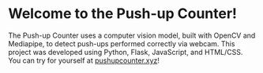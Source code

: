 # Welcome to the Push-up Counter!

The Push-up Counter uses a computer vision model, built with OpenCV and Mediapipe, to detect push-ups performed correctly via webcam. This project was developed using Python, Flask, JavaScript, and HTML/CSS. You can try for yourself at [pushupcounter.xyz](http://pushupcounter.xyz)!



